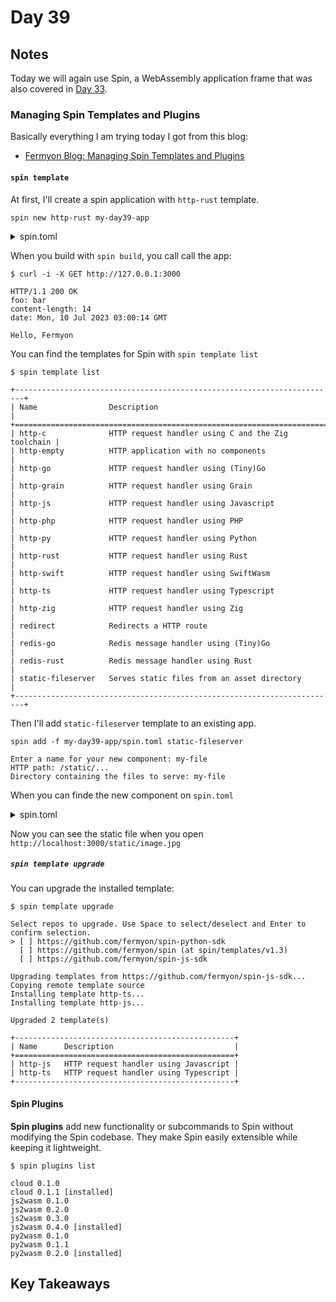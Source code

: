 # Day 39

## Notes

Today we will again use Spin, a WebAssembly application frame that was also covered in [Day 33](https://github.com/shinyay/100DaysOfLearnRustInOneMonthOfLunches/blob/main/Day033/day033.md).

### Managing Spin Templates and Plugins

Basically everything I am trying today I got from this blog:

- [Fermyon Blog: Managing Spin Templates and Plugins](https://www.fermyon.com/blog/managing-spin-templates-and-plugins)

#### `spin template`

At first, I'll create a spin application with `http-rust` template.

```shell
spin new http-rust my-day39-app
```

<details>
<summary>spin.toml</summary>

```toml
spin_manifest_version = "1"
authors = ["shinyay <shinya.com@gmail.com>"]
description = "This App is completely sample for Day 39."
name = "my-day39-app"
trigger = { type = "http", base = "/" }
version = "0.1.0"

[[component]]
id = "my-day39-app"
source = "target/wasm32-wasi/release/my_day39_app.wasm"
allowed_http_hosts = []
[component.trigger]
route = "/..."
[component.build]
command = "cargo build --target wasm32-wasi --release"
watch = ["src/**/*.rs", "Cargo.toml"]

```

</details>

When you build with `spin build`, you call call the app:

```shell
$ curl -i -X GET http://127.0.0.1:3000

HTTP/1.1 200 OK
foo: bar
content-length: 14
date: Mon, 10 Jul 2023 03:00:14 GMT

Hello, Fermyon
```

You can find the templates for Spin with `spin template list`

```shell
$ spin template list

+------------------------------------------------------------------------+
| Name                Description                                        |
+========================================================================+
| http-c              HTTP request handler using C and the Zig toolchain |
| http-empty          HTTP application with no components                |
| http-go             HTTP request handler using (Tiny)Go                |
| http-grain          HTTP request handler using Grain                   |
| http-js             HTTP request handler using Javascript              |
| http-php            HTTP request handler using PHP                     |
| http-py             HTTP request handler using Python                  |
| http-rust           HTTP request handler using Rust                    |
| http-swift          HTTP request handler using SwiftWasm               |
| http-ts             HTTP request handler using Typescript              |
| http-zig            HTTP request handler using Zig                     |
| redirect            Redirects a HTTP route                             |
| redis-go            Redis message handler using (Tiny)Go               |
| redis-rust          Redis message handler using Rust                   |
| static-fileserver   Serves static files from an asset directory        |
+------------------------------------------------------------------------+
```

Then I'll add `static-fileserver` template to an existing app.

```shell
spin add -f my-day39-app/spin.toml static-fileserver
```

```shell
Enter a name for your new component: my-file
HTTP path: /static/...
Directory containing the files to serve: my-file
```

When you can finde the new component on `spin.toml`

<details>
<summary>spin.toml</summary>

```toml
spin_manifest_version = "1"
authors = ["shinyay <shinya.com@gmail.com>"]
description = "This App is completely sample for Day 39."
name = "my-day39-app"
trigger = { type = "http", base = "/" }
version = "0.1.0"

[[component]]
id = "my-day39-app"
source = "target/wasm32-wasi/release/my_day39_app.wasm"
allowed_http_hosts = []
[component.trigger]
route = "/..."
[component.build]
command = "cargo build --target wasm32-wasi --release"
watch = ["src/**/*.rs", "Cargo.toml"]

[[component]]
source = { url = "https://github.com/fermyon/spin-fileserver/releases/download/v0.0.2/spin_static_fs.wasm", digest = "sha256:65456bf4e84cf81b62075e761b2b0afaffaef2d0aeda521b245150f76b96421b" }
id = "my-file"
files = [ { source = "my-file", destination = "/" } ]
[component.trigger]
route = "/static/..."

```

</details>

Now you can see the static file when you open `http://localhost:3000/static/image.jpg`

##### `spin template upgrade`

You can upgrade the installed template:

```shell
$ spin template upgrade

Select repos to upgrade. Use Space to select/deselect and Enter to confirm selection.
> [ ] https://github.com/fermyon/spin-python-sdk
  [ ] https://github.com/fermyon/spin (at spin/templates/v1.3)
  [ ] https://github.com/fermyon/spin-js-sdk
```

```shell
Upgrading templates from https://github.com/fermyon/spin-js-sdk...
Copying remote template source
Installing template http-ts...
Installing template http-js...

Upgraded 2 template(s)

+-------------------------------------------------+
| Name      Description                           |
+=================================================+
| http-js   HTTP request handler using Javascript |
| http-ts   HTTP request handler using Typescript |
+-------------------------------------------------+
```

#### Spin Plugins

**Spin plugins** add new functionality or subcommands to Spin without modifying the Spin codebase. They make Spin easily extensible while keeping it lightweight.

```shell
$ spin plugins list

cloud 0.1.0
cloud 0.1.1 [installed]
js2wasm 0.1.0
js2wasm 0.2.0
js2wasm 0.3.0
js2wasm 0.4.0 [installed]
py2wasm 0.1.0
py2wasm 0.1.1
py2wasm 0.2.0 [installed]
```
## Key Takeaways
